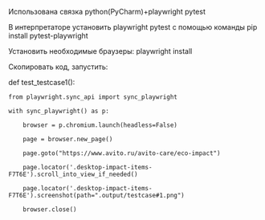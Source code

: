 Использована связка python(PyCharm)+playwright pytest

В интерпретаторе установить playwright pytest c помощью команды 
pip install pytest-playwright

Установить необходимые браузеры:
playwright install


Скопировать код, запустить:




def test_testcase1():

    from playwright.sync_api import sync_playwright
    
    with sync_playwright() as p:
    
        browser = p.chromium.launch(headless=False)
        
        page = browser.new_page()
        
        page.goto("https://www.avito.ru/avito-care/eco-impact")
        
        page.locator('.desktop-impact-items-F7T6E').scroll_into_view_if_needed()
        
        page.locator('.desktop-impact-items-F7T6E').screenshot(path=".output/testcase#1.png")
        
        browser.close()
